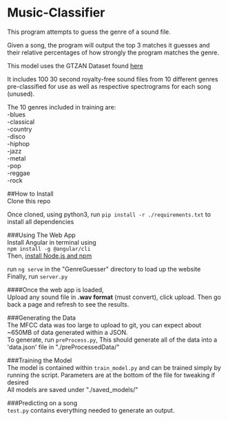 # Music-Classifier  

This program attempts to guess the genre of a sound file.  

Given a song, the program will output the top 3 matches it guesses and their relative percentages of how strongly the program matches the genre.  

This model uses the GTZAN Dataset found [here](https://www.kaggle.com/andradaolteanu/gtzan-dataset-music-genre-classification)   

It includes 100 30 second royalty-free sound files from 10 different genres pre-classified for use as well as respective spectrograms for each song (unused).  

The 10 genres included in training are:  
-blues  
-classical  
-country  
-disco  
-hiphop  
-jazz  
-metal  
-pop  
-reggae  
-rock  
  
##How to Install  
Clone this repo  
  
Once cloned, using python3, run ```pip install -r ./requirements.txt``` to install all dependencies  
  
###Using The Web App  
Install Angular in terminal using  
```npm install -g @angular/cli```  
Then, [install Node.js and npm](https://docs.npmjs.com/downloading-and-installing-node-js-and-npm)  
  
run ```ng serve``` in the "GenreGuesser" directory to load up the website  
Finally, run ```server.py```  
  
####Once the web app is loaded,  
Upload any sound file in **.wav format** (must convert), click upload. Then go back a page and refresh to see the results.   
  
###Generating the Data  
The MFCC data was too large to upload to git, you can expect about ~650MB of data generated within a JSON.  
To generate, run ```preProcess.py```, This should generate all of the data into a 'data.json' file in "./preProcessedData/"  
  
###Training the Model  
The model is contained within `train_model.py` and can be trained simply by running the script. Parameters are at the bottom of the file for tweaking if desired  
All models are saved under "./saved_models/"  
  
###Predicting on a song    
`test.py` contains everything needed to generate an output.  
